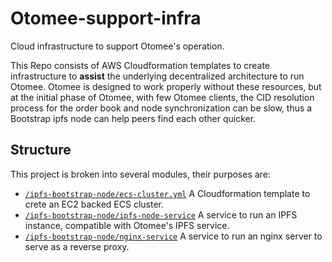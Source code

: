 # Otomee-support-infra

Cloud infrastructure to support Otomee's operation.

This Repo consists of AWS Cloudformation templates to create infrastructure to **assist** the underlying decentralized architecture to run Otomee. Otomee is designed to work properly without these resources, but at the initial phase of Otomee, with few Otomee clients, the CID resolution process for the order book and node synchronization can be slow, thus a Bootstrap ipfs node can help peers find each other quicker.

## Structure

This project is broken into several modules, their purposes are:

* [`/ipfs-bootstrap-node/ecs-cluster.yml`](./ipfs-bootstrap-node/ecs-cluster.yml) A Cloudformation template to crete an EC2 backed ECS cluster.
* [`/ipfs-bootstrap-node/ipfs-node-service`](./ipfs-bootstrap-node/ipfs-node-service) A service to run an IPFS instance, compatible with Otomee's IPFS service.
* [`/ipfs-bootstrap-node/nginx-service`](./ipfs-bootstrap-node/nginx-service) A service to run an nginx server to serve as a reverse proxy.
